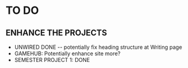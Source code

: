 # TO DO

## ENHANCE THE PROJECTS

- UNWIRED DONE -- potentially fix heading structure at Writing page
- GAMEHUB: Potentially enhance site more?
- SEMESTER PROJECT 1: DONE
